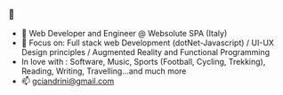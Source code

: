 ### 👋

- 🔭 Web Developer and Engineer @ Websolute SPA (Italy)
- 🌱 Focus on: Full stack web Development (dotNet-Javascript) / UI-UX Design principles / Augmented Reality and Functional Programming
- In love with :  Software, Music, Sports (Football, Cycling, Trekking), Reading, Writing, Travelling...and much more 
- 📫 gciandrini@gmail.com 
